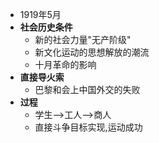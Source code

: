 - 1919年5月
- **社会历史条件**
	- 新的社会力量"无产阶级"
	- 新文化运动的思想解放的潮流
	- 十月革命的影响
- **直接导火索**
	- 巴黎和会上中国外交的失败
- **过程**
	- 学生-->工人-->商人
	- 直接斗争目标实现,运动成功